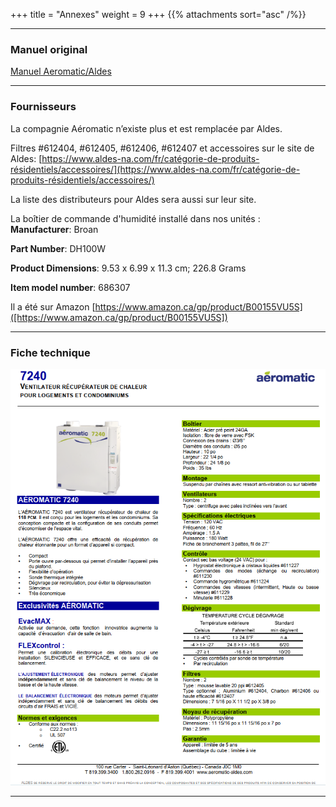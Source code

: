 +++
title = "Annexes"
weight = 9
+++
{{% attachments sort="asc" /%}}
___
### Manuel original
[Manuel Aeromatic/Aldes](_index.fr.files/manuel_aeromatic.pdf)
___
### Fournisseurs
La compagnie Aéromatic n’existe plus et est remplacée par Aldes.

Filtres #612404, #612405, #612406, #612407 et accessoires sur le site de Aldes: [https://www.aldes-na.com/fr/catégorie-de-produits-résidentiels/accessoires/](https://www.aldes-na.com/fr/catégorie-de-produits-résidentiels/accessoires/)

La liste des distributeurs pour Aldes sera aussi sur leur site.

La boîtier de commande d'humidité installé dans nos unités :  
**Manufacturer**: Broan  

**Part Number**: DH100W  

**Product Dimensions**: 9.53 x 6.99 x 11.3 cm; 226.8 Grams  

**Item model number**: 686307  

Il a été sur Amazon [https://www.amazon.ca/gp/product/B00155VU5S]([https://www.amazon.ca/gp/product/B00155VU5S])
___
### Fiche technique
![Fiche technique](fiche_technique.png)
___

